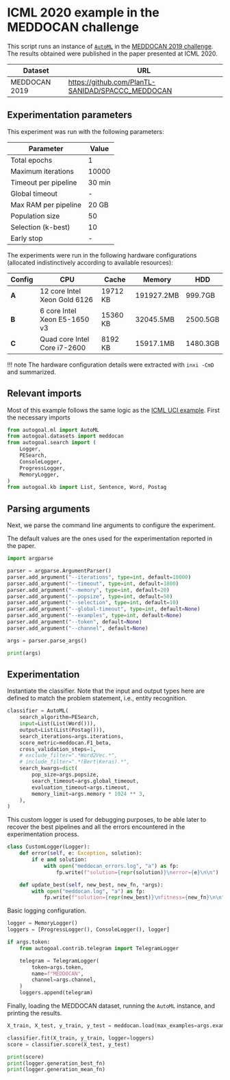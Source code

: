 # ICML 2020 example in the MEDDOCAN challenge

This script runs an instance of [`AutoML`](/api/autogoal.ml#automl)
in the [MEDDOCAN 2019 challenge](https://github.com/PlanTL-SANIDAD/SPACCC_MEDDOCAN).
The results obtained were published in the paper presented at ICML 2020.

| Dataset | URL |
|--|--|
| MEDDOCAN 2019 | <https://github.com/PlanTL-SANIDAD/SPACCC_MEDDOCAN> |

## Experimentation parameters

This experiment was run with the following parameters:

| Parameter | Value |
|--|--|
| Total epochs         | 1      |
| Maximum iterations   | 10000  |
| Timeout per pipeline | 30 min |
| Global timeout       | -      |
| Max RAM per pipeline | 20 GB  |
| Population size      | 50     |
| Selection (k-best)   | 10     |
| Early stop           |-       |

The experiments were run in the following hardware configurations
(allocated indistinctively according to available resources):

| Config | CPU | Cache | Memory | HDD |
|--|--|--|--|--|
| **A** | 12 core Intel Xeon Gold 6126 | 19712 KB |  191927.2MB | 999.7GB  |
| **B** | 6 core Intel Xeon E5-1650 v3 | 15360 KB |  32045.5MB  | 2500.5GB |
| **C** | Quad core Intel Core i7-2600 |  8192 KB |  15917.1MB  | 1480.3GB |

!!! note
    The hardware configuration details were extracted with `inxi -CmD` and summarized.

## Relevant imports

Most of this example follows the same logic as the [ICML UCI example](/examples/solving_uci_datasets).
First the necessary imports

```python
from autogoal.ml import AutoML
from autogoal.datasets import meddocan
from autogoal.search import (
    Logger,
    PESearch,
    ConsoleLogger,
    ProgressLogger,
    MemoryLogger,
)
from autogoal.kb import List, Sentence, Word, Postag
```

## Parsing arguments

Next, we parse the command line arguments to configure the experiment.

The default values are the ones used for the experimentation reported in the paper.

```python
import argparse

parser = argparse.ArgumentParser()
parser.add_argument("--iterations", type=int, default=10000)
parser.add_argument("--timeout", type=int, default=1800)
parser.add_argument("--memory", type=int, default=20)
parser.add_argument("--popsize", type=int, default=50)
parser.add_argument("--selection", type=int, default=10)
parser.add_argument("--global-timeout", type=int, default=None)
parser.add_argument("--examples", type=int, default=None)
parser.add_argument("--token", default=None)
parser.add_argument("--channel", default=None)

args = parser.parse_args()

print(args)
```

## Experimentation

Instantiate the classifier.
Note that the input and output types here are defined to match the problem statement,
i.e., entity recognition.

```python
classifier = AutoML(
    search_algorithm=PESearch,
    input=List(List(Word())),
    output=List(List(Postag())),
    search_iterations=args.iterations,
    score_metric=meddocan.F1_beta,
    cross_validation_steps=1,
    # exclude_filter=".*Word2Vec.*",
    # include_filter=".*(Bert|Keras).*",
    search_kwargs=dict(
        pop_size=args.popsize,
        search_timeout=args.global_timeout,
        evaluation_timeout=args.timeout,
        memory_limit=args.memory * 1024 ** 3,
    ),
)
```

This custom logger is used for debugging purposes, to be able later to recover
the best pipelines and all the errors encountered in the experimentation process.

```python
class CustomLogger(Logger):
    def error(self, e: Exception, solution):
        if e and solution:
            with open("meddocan_errors.log", "a") as fp:
                fp.write(f"solution={repr(solution)}\nerror={e}\n\n")

    def update_best(self, new_best, new_fn, *args):
        with open("meddocan.log", "a") as fp:
            fp.write(f"solution={repr(new_best)}\nfitness={new_fn}\n\n")
```

Basic logging configuration.

```python
logger = MemoryLogger()
loggers = [ProgressLogger(), ConsoleLogger(), logger]

if args.token:
    from autogoal.contrib.telegram import TelegramLogger

    telegram = TelegramLogger(
        token=args.token,
        name=f"MEDDOCAN",
        channel=args.channel,
    )
    loggers.append(telegram)
```

Finally, loading the MEDDOCAN dataset, running the `AutoML` instance,
and printing the results.

```python
X_train, X_test, y_train, y_test = meddocan.load(max_examples=args.examples)

classifier.fit(X_train, y_train, logger=loggers)
score = classifier.score(X_test, y_test)

print(score)
print(logger.generation_best_fn)
print(logger.generation_mean_fn)
```

